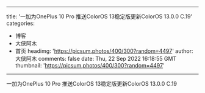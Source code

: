 
---
title: '一加为OnePlus 10 Pro 推送ColorOS 13稳定版更新ColorOS 13.0.0 C.19'
categories: 
 - 博客
 - 大侠阿木
 - 首页
headimg: 'https://picsum.photos/400/300?random=4497'
author: 大侠阿木
comments: false
date: Thu, 22 Sep 2022 16:18:55 GMT
thumbnail: 'https://picsum.photos/400/300?random=4497'
---

<div>   
一加为OnePlus 10 Pro 推送ColorOS 13稳定版更新ColorOS 13.0.0 C.19  
</div>
            